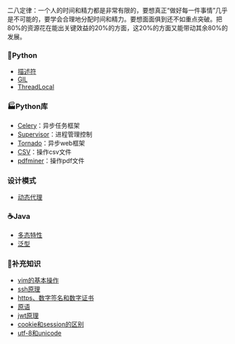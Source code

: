 二八定律：一个人的时间和精力都是非常有限的，要想真正“做好每一件事情”几乎是不可能的，要学会合理地分配时间和精力。要想面面俱到还不如重点突破。把80%的资源花在能出关键效益的20%的方面，这20%的方面又能带动其余80%的发展。

### :snake:Python
* [描述符](https://github.com/lianglu1024/helloworld/blob/master/python/%E6%8F%8F%E8%BF%B0%E7%AC%A6.md)
* [GIL](https://github.com/lianglu1024/helloworld/blob/master/python/%E5%85%A8%E5%B1%80%E8%A7%A3%E9%87%8A%E5%99%A8%E9%94%81GIL.md)
* [ThreadLocal](https://www.jianshu.com/p/74640d22a72f)
### :factory:Python库
* [Celery](https://github.com/lianglu1024/helloworld/blob/master/python/python%E5%BA%93/celery.md)：异步任务框架
* [Supervisor](https://github.com/lianglu1024/helloworld/blob/master/python/python%E5%BA%93/supervisor.md)：进程管理控制
* [Tornado]()：异步web框架
* [CSV](https://github.com/lianglu1024/helloworld/blob/master/python/python%E5%BA%93/csv.md)：操作csv文件
* [pdfminer](https://github.com/lianglu1024/helloworld/blob/master/python/python%E5%BA%93/pdfminer.md)：操作pdf文件
### 设计模式

* [动态代理](src/design_pattern/5.代理模式.md)

### :coffee:Java

* [多态特性](https://gitee.com/liangbyebye/HelloWorld/blob/master/src/java/java%E8%AF%AD%E6%B3%95/%E5%A4%9A%E6%80%81%E7%89%B9%E6%80%A7.md)
* [泛型](https://gitee.com/liangbyebye/HelloWorld/blob/master/src/java/java%E8%AF%AD%E6%B3%95/24.%E6%B3%9B%E5%9E%8B.md)

### :battery:补充知识
* [vim的基本操作](https://github.com/lianglu1024/helloworld/blob/master/%E8%A1%A5%E5%85%85%E7%9F%A5%E8%AF%86/vim%E5%9F%BA%E6%9C%AC%E6%93%8D%E4%BD%9C.md)
* [ssh原理](https://github.com/lianglu1024/helloworld/blob/master/%E8%A1%A5%E5%85%85%E7%9F%A5%E8%AF%86/ssh%E5%8E%9F%E7%90%86.md)
* [https、数字签名和数字证书](https://github.com/lianglu1024/helloworld/blob/master/%E8%A1%A5%E5%85%85%E7%9F%A5%E8%AF%86/https%E3%80%81%E6%95%B0%E5%AD%97%E7%AD%BE%E5%90%8D%E5%92%8C%E6%95%B0%E5%AD%97%E8%AF%81%E4%B9%A6.md)
* [原语](https://www.cnblogs.com/hualalasummer/p/3704225.html)
* [jwt原理](https://github.com/lianglu1024/helloworld/blob/master/%E8%A1%A5%E5%85%85%E7%9F%A5%E8%AF%86/jwt%E5%8E%9F%E7%90%86.md)
* [cookie和session的区别](https://github.com/lianglu1024/helloworld/blob/master/%E8%A1%A5%E5%85%85%E7%9F%A5%E8%AF%86/cookie%E5%92%8Csession.md)
* [utf-8和unicode](src/others/utf8和unicode.md)

